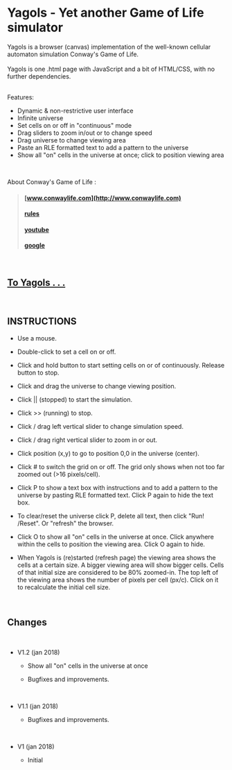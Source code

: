 # Yagols - Yet another Game of Life simulator

Yagols is a browser (canvas) implementation of the well-known cellular automaton simulation Conway's Game of Life.
<br>
<br>
Yagols is one .html page with JavaScript and a bit of HTML/CSS, with no further dependencies.
<br>
<br>

Features:

  * Dynamic & non-restrictive user interface
  * Infinite universe
  * Set cells on or off in "continuous" mode
  * Drag sliders to zoom in/out or to change speed
  * Drag universe to change viewing area
  * Paste an RLE formatted text to add a pattern to the universe
  * Show all "on" cells in the universe at once; click to position viewing area

<br> 

About Conway's Game of Life :

>#### [www.conwaylife.com](http://www.conwaylife.com)
>#### [rules](http://web.stanford.edu/~cdebs/GameOfLife/#rules)
>#### [youtube](https://youtu.be/C2vgICfQawE)
>#### [google](https://www.google.nl/search?q=conway+game+of+life)

<br>

## [To Yagols . . .](http://erps.me/Yagols.html)


<br>

## INSTRUCTIONS

  * Use a mouse.
  
  * Double-click to set a cell on or off.
  
  * Click and hold button to start setting cells on or of continuously.
    Release button to stop.
    
  * Click and drag the universe to change viewing position.
  
  * Click || (stopped) to start the simulation.
  
  * Click >> (running) to stop.
  
  * Click / drag left vertical slider to change simulation speed.
  
  * Click / drag right vertical slider to zoom in or out.
    
  * Click position (x,y) to go to position 0,0 in the universe (center).
    
  * Click # to switch the grid on or off.
    The grid only shows when not too far zoomed out (>16 pixels/cell).
  
  * Click P to show a text box with instructions and to add a pattern to
    the universe by pasting RLE formatted text. Click P again to hide the
    text box.
    
  * To clear/reset the universe click P, delete all text, then click
    "Run! /Reset". Or "refresh" the browser.
    
  * Click O to show all "on" cells in the universe at once. Click anywhere
    within the cells to position the viewing area. Click O again to hide.

  * When Yagols is (re)started (refresh page) the viewing area shows the
     cells at a certain size. A bigger viewing area will show bigger cells.
     Cells of that initial size are considered to be 80% zoomed-in. The top
     left of the viewing area shows the number of pixels per cell (px/c).
     Click on it to recalculate the initial cell size.


<br>

## Changes

<br>

* V1.2 (jan 2018)
  
  * Show all "on" cells in the universe at once
  
  * Bugfixes and improvements.

<br>

* V1.1 (jan 2018)
  
  * Bugfixes and improvements.
  
<br>
  
* V1 (jan 2018)
  
  * Initial
